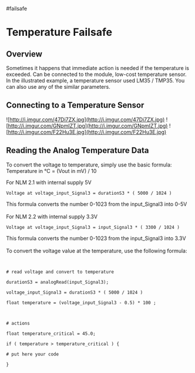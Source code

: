 #failsafe

# Temperature Failsafe #

## Overview ##

Sometimes it happens that immediate action is needed if the temperature is exceeded. Can be connected to the module, low-cost temperature sensor.
In the illustrated example, a temperature sensor used LM35 / TMP35. You can also use any of the similar parameters.

## Connecting to a Temperature Sensor ##

![http://i.imgur.com/47Di7ZX.jpg](http://i.imgur.com/47Di7ZX.jpg)  ![http://i.imgur.com/GNpmIZT.jpg](http://i.imgur.com/GNpmIZT.jpg)   ![http://i.imgur.com/F22Hu3E.jpg](http://i.imgur.com/F22Hu3E.jpg)

## Reading the Analog Temperature Data ##

To convert the voltage to temperature, simply use the basic formula:
Temperature in °C = (Vout in mV) / 10

For NLM 2.1 with internal supply 5V<br>
<pre><code>Voltage at voltage_input_Signal3 = durationS3 * ( 5000 / 1024 )</code></pre>
This formula converts the number 0-1023 from the input_Signal3 into 0-5V<br>
<br>
For NLM 2.2 with internal supply 3.3V<br>
<pre><code>Voltage at voltage_input_Signal3 = input_Signal3 * ( 3300 / 1024 )</code></pre>
This formula converts the number 0-1023 from the input_Signal3 into 3.3V<br>
<br>
To convert the voltage value at the temperature, use the following formula:<br>
<pre><code><br>
# read voltage and convert to temperature<br>
durationS3 = analogRead(input_Signal3);<br>
voltage_input_Signal3 = durationS3 * ( 5000 / 1024 )<br>
float temperature = (voltage_input_Signal3 - 0.5) * 100 ;<br>
<br>
# actions<br>
float temperature_critical = 45.0;<br>
if ( temperature &gt; temperature_critical ) {<br>
# put here your code<br>
}</code></pre>